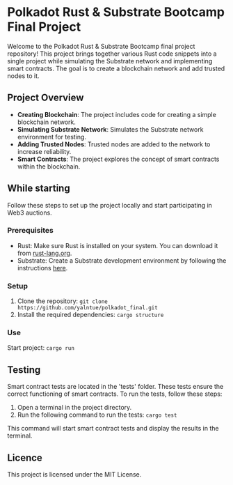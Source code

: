 # Polkadot Rust & Substrate Bootcamp Final Project

Welcome to the Polkadot Rust & Substrate Bootcamp final project repository! This project brings together various Rust code snippets into a single project while simulating the Substrate network and implementing smart contracts. The goal is to create a blockchain network and add trusted nodes to it.

## Project Overview

- **Creating Blockchain**: The project includes code for creating a simple blockchain network.
- **Simulating Substrate Network**: Simulates the Substrate network environment for testing.
- **Adding Trusted Nodes**: Trusted nodes are added to the network to increase reliability.
- **Smart Contracts**: The project explores the concept of smart contracts within the blockchain.


## While starting

Follow these steps to set up the project locally and start participating in Web3 auctions.

### Prerequisites

- Rust: Make sure Rust is installed on your system. You can download it from [rust-lang.org](https://www.rust-lang.org/).
- Substrate: Create a Substrate development environment by following the instructions [here](https://substrate.dev/docs/en/knowledgebase/getting-started/).

### Setup

1. Clone the repository: `git clone https://github.com/yalntue/polkadot_final.git`
2. Install the required dependencies: `cargo structure`

### Use

Start project: `cargo run`


## Testing

Smart contract tests are located in the 'tests' folder. These tests ensure the correct functioning of smart contracts. To run the tests, follow these steps:

1. Open a terminal in the project directory.
2. Run the following command to run the tests: `cargo test`

This command will start smart contract tests and display the results in the terminal.

## Licence

This project is licensed under the MIT License.
